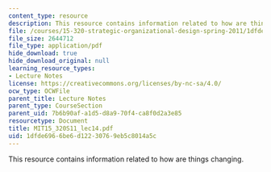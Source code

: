 ```yaml
---
content_type: resource
description: This resource contains information related to how are things changing.
file: /courses/15-320-strategic-organizational-design-spring-2011/1dfde6966be6d12230769eb5c8014a5c_MIT15_320S11_lec14.pdf
file_size: 2644712
file_type: application/pdf
hide_download: true
hide_download_original: null
learning_resource_types:
- Lecture Notes
license: https://creativecommons.org/licenses/by-nc-sa/4.0/
ocw_type: OCWFile
parent_title: Lecture Notes
parent_type: CourseSection
parent_uid: 7b6b90af-a1d5-d8a9-70f4-ca8f0d2a3e85
resourcetype: Document
title: MIT15_320S11_lec14.pdf
uid: 1dfde696-6be6-d122-3076-9eb5c8014a5c
---
```

This resource contains information related to how are things changing.